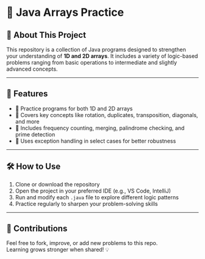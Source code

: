 # 🔢 Java Arrays Practice

## 📖 About This Project  
This repository is a collection of Java programs designed to strengthen your understanding of **1D and 2D arrays**. It includes a variety of logic-based problems ranging from basic operations to intermediate and slightly advanced concepts.

---

## 🚀 Features

- 🔹 Practice programs for both 1D and 2D arrays  
- 🔹 Covers key concepts like rotation, duplicates, transposition, diagonals, and more  
- 🔹 Includes frequency counting, merging, palindrome checking, and prime detection  
- 🔹 Uses exception handling in select cases for better robustness

---

## 🛠 How to Use

1. Clone or download the repository  
2. Open the project in your preferred IDE (e.g., VS Code, IntelliJ)  
3. Run and modify each `.java` file to explore different logic patterns  
4. Practice regularly to sharpen your problem-solving skills

---

## 🙌 Contributions

Feel free to fork, improve, or add new problems to this repo.  
Learning grows stronger when shared! 💡
